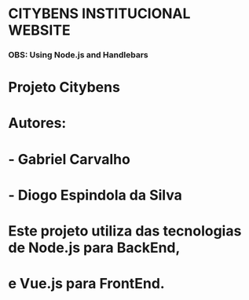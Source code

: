 # CITYBENS INSTITUCIONAL WEBSITE
### OBS: Using Node.js and Handlebars
#   Projeto Citybens 
#
#   Autores: 
# - Gabriel Carvalho 
# - Diogo Espindola da Silva
# 
# Este projeto utiliza das tecnologias de Node.js para BackEnd,
# e Vue.js para FrontEnd. 


